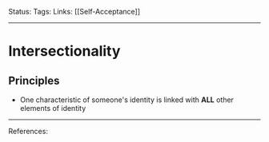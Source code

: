 Status:
Tags:
Links: [[Self-Acceptance]]
___
# Intersectionality
## Principles
- One characteristic of someone's identity is linked with **ALL** other elements of identity
___
References: